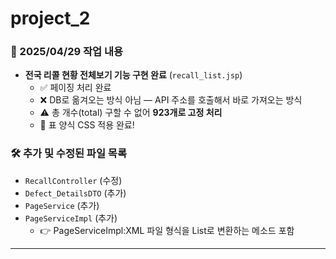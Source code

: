 # project_2

### 📅 2025/04/29 작업 내용

- **전국 리콜 현황 전체보기 기능 구현 완료** (`recall_list.jsp`)
  - ✅ 페이징 처리 완료
  - ❌ DB로 옮겨오는 방식 아님 — API 주소를 호출해서 바로 가져오는 방식
  - ⚠️ 총 개수(total) 구할 수 없어 **923개로 고정 처리**
  - 📝 표 양식 CSS 적용 완료!

### 🛠️ 추가 및 수정된 파일 목록

- `RecallController` (수정)
- `Defect_DetailsDTO` (추가)
- `PageService` (추가)
- `PageServiceImpl` (추가)
  - 👉 PageServiceImpl:XML 파일 형식을 List로 변환하는 메소드 포함
  
---